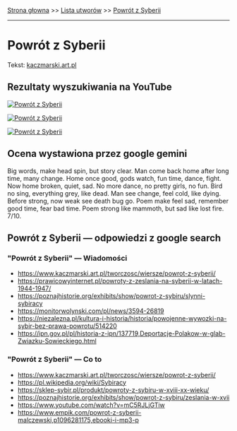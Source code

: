 [Strona głowna](../index.md) >> [Lista utworów](../list.md) >> [Powrót z Syberii](468.md)

---

# Powrót z Syberii

Tekst: [kaczmarski.art.pl](https://www.kaczmarski.art.pl/tworczosc/wiersze/powrot-z-syberii/)

## Rezultaty wyszukiwania na YouTube

[![Powrót z Syberii](http://img.youtube.com/vi/mC5RJLjGTiw/0.jpg)](https://www.youtube.com/watch?v=mC5RJLjGTiw "Jacek Kaczmarski - Powrót z Syberii - YouTube")

[![Powrót z Syberii](http://img.youtube.com/vi/O_eYztVDVcw/0.jpg)](https://www.youtube.com/watch?v=O_eYztVDVcw "Ja Koncert 1992 - Gintrowski, Kaczmarski, Łapiński - YouTube")

[![Powrót z Syberii](http://img.youtube.com/vi/FD3PQ4km4bA/0.jpg)](https://www.youtube.com/watch?v=FD3PQ4km4bA "Jacek Kaczmarski - Powrót z Syberii - YouTube")

## Ocena wystawiona przez google gemini

Big words, make head spin, but story clear. Man come back home after long time, many change. Home once good, gods watch, fun time, dance, fight. Now home broken, quiet, sad. No more dance, no pretty girls, no fun. Bird no sing, everything grey, like dead. Man see change, feel cold, like dying. Before strong, now weak see death bug go. Poem make feel sad, remember good time, fear bad time. Poem strong like mammoth, but sad like lost fire. 7/10.


## Powrót z Syberii — odpowiedzi z google search

### "Powrót z Syberii" — Wiadomości

 - <https://www.kaczmarski.art.pl/tworczosc/wiersze/powrot-z-syberii/>
 - <https://prawicowyinternet.pl/powroty-z-zeslania-na-syberii-w-latach-1944-1947/>
 - <https://poznajhistorie.org/exhibits/show/powrot-z-sybiru/slynni-sybiracy>
 - <https://monitorwolynski.com/pl/news/3594-26819>
 - <https://niezalezna.pl/kultura-i-historia/historia/powojenne-wywozki-na-sybir-bez-prawa-powrotu/514220>
 - <https://ipn.gov.pl/pl/historia-z-ipn/137719,Deportacje-Polakow-w-glab-Zwiazku-Sowieckiego.html>

### "Powrót z Syberii" — Co to

 - <https://www.kaczmarski.art.pl/tworczosc/wiersze/powrot-z-syberii/>
 - <https://pl.wikipedia.org/wiki/Sybiracy>
 - <https://sklep-sybir.pl/produkt/powroty-z-sybiru-w-xviii-xx-wieku/>
 - <https://poznajhistorie.org/exhibits/show/powrot-z-sybiru/zeslania-w-xvii>
 - <https://www.youtube.com/watch?v=mC5RJLjGTiw>
 - <https://www.empik.com/powrot-z-syberii-malczewski,p1096281175,ebooki-i-mp3-p>

